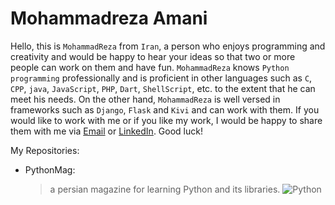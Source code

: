 # Mohammadreza Amani
Hello, this is ‍‍`MohammadReza` from `Iran`, a person who enjoys programming and creativity and would be happy to hear your ideas so that two or more people can work on them and have fun.
`MohammadReza` knows `Python programming` professionally and is proficient in other languages such as `C`, `CPP`, `java`, `JavaScript`, `PHP`, `Dart`, `ShellScript`, etc. to the extent that he can meet his needs.
On the other hand, `MohammadReza` is well versed in frameworks such as `Django`, `Flask` and `Kivi` and can work with them.
If you would like to work with me or if you like my work, I would be happy to share them with me via [Email](mailto:more.amani@yahoo.com) or [LinkedIn](https://www.linkedin.com/in/mohammadreza-amani/).
Good luck!


My Repositories:
- PythonMag:
    > a persian magazine for learning Python and its libraries.
    > ![Python](https://pravuramclasses.com/wp-content/uploads/2021/12/Python-Programming-1024x512.jpg)
